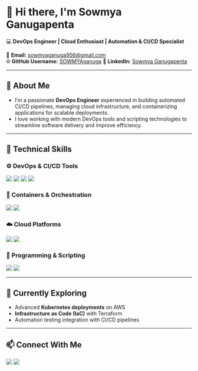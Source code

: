 # 👋 Hi there, I'm **Sowmya Ganugapenta**

💻 **DevOps Engineer | Cloud Enthusiast | Automation & CI/CD Specialist**

📧 **Email:** [sowmyaganuga956@gmail.com](mailto:sowmyaganuga956@gmail.com)  
🌐 **GitHub Username:** [SOWMYAganuga](https://github.com/SOWMYAganuga)
🔗 **LinkedIn:** [Sowmya Ganugapenta](https://www.linkedin.com/in/sowmya-ganugapenta-493b26159/)

---

## 🚀 About Me  
- I’m a passionate **DevOps Engineer** experienced in building automated CI/CD pipelines, managing cloud infrastructure, and containerizing applications for scalable deployments.  
- I love working with modern DevOps tools and scripting technologies to streamline software delivery and improve efficiency.  

---

## 🧠 Technical Skills  

### ⚙️ DevOps & CI/CD Tools
<p>
  <img src="https://img.shields.io/badge/-Jenkins-D24939?style=flat&logo=jenkins&logoColor=white" />
  <img src="https://img.shields.io/badge/-GitHub_Actions-2088FF?style=flat&logo=github-actions&logoColor=white" />
  <img src="https://img.shields.io/badge/-CI/CD-4285F4?style=flat&logo=google-cloud&logoColor=white" />
  <img src="https://img.shields.io/badge/-Maven-C71A36?style=flat&logo=apache-maven&logoColor=white" />
</p>

### 🐳 Containers & Orchestration
<p>
  <img src="https://img.shields.io/badge/-Docker-2496ED?style=flat&logo=docker&logoColor=white" />
  <img src="https://img.shields.io/badge/-Kubernetes-326CE5?style=flat&logo=kubernetes&logoColor=white" />
</p>

### ☁️ Cloud Platforms
<p>
  <img src="https://img.shields.io/badge/-AWS-232F3E?style=flat&logo=amazon-aws&logoColor=white" />
  <img src="https://img.shields.io/badge/-Linux-FCC624?style=flat&logo=linux&logoColor=black" />
</p>

### 🐍 Programming & Scripting
<p>
  <img src="https://img.shields.io/badge/-Python-3776AB?style=flat&logo=python&logoColor=white" />
  <img src="https://img.shields.io/badge/-Shell_Scripting-4EAA25?style=flat&logo=gnu-bash&logoColor=white" />
</p>

---

## 🌱 Currently Exploring  
- Advanced **Kubernetes deployments** on AWS  
- **Infrastructure as Code (IaC)** with Terraform  
- Automation testing integration with CI/CD pipelines  

---

## 📫 Connect With Me  
<p>
  <a href="mailto:sowmyaganuga956@gmail.com"><img src="https://img.shields.io/badge/Gmail-D14836?style=for-the-badge&logo=gmail&logoColor=white"/></a>
  <a href="https://github.com/SOWMYAganuga"><img src="https://img.shields.io/badge/GitHub-000000?style=for-the-badge&logo=github&logoColor=white"/></a>
</p>
